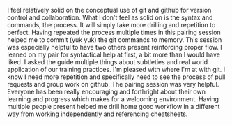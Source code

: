 I feel relatively solid on the conceptual use of git and github for version control and collaboration. What I don't feel as solid on is the syntax and commands, the process. It will simply take more drilling and repetition to perfect.
Having repeated the process multiple times in this pairing session helped me to commit (yuk yuk) the git commands to memory.  This session was especially helpful to have two others present reinforcing proper flow.
I leaned on my pair for syntactical help at first, a bit more than I would have liked. I asked the guide multiple things about subtleties and real world application of our training practices.
I'm pleased with where I'm at with git. I know I need more repetition and specifically need to see the process of pull requests and group work on github.
The pairing session was very helpful. Everyone has been really encouraging and forthright about their own learning and progress which makes for a welcoming environment. Having multiple people present helped me drill home good workflow in a different way from working independently and referencing cheatsheets.
 